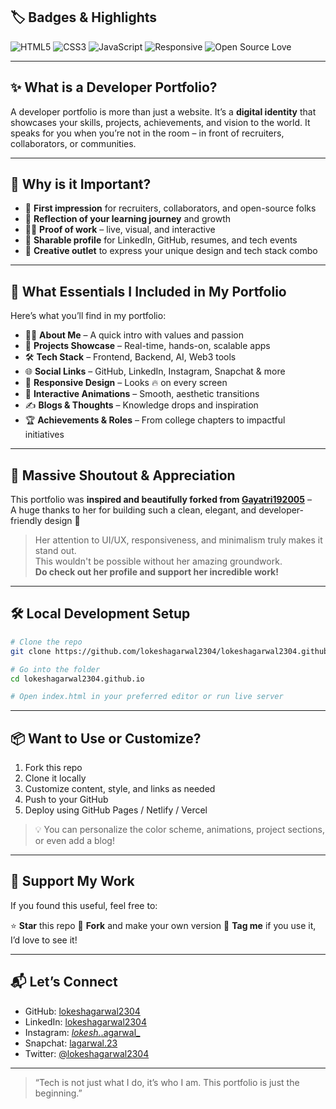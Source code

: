 
## 🏷️ Badges & Highlights

![HTML5](https://img.shields.io/badge/HTML5-E34F26?style=for-the-badge&logo=html5&logoColor=white)
![CSS3](https://img.shields.io/badge/CSS3-1572B6?style=for-the-badge&logo=css3&logoColor=white)
![JavaScript](https://img.shields.io/badge/JavaScript-black?style=for-the-badge&logo=javascript)
![Responsive](https://img.shields.io/badge/Responsive-Design-9cf?style=for-the-badge)
![Open Source Love](https://img.shields.io/badge/Open--Source-❤️-blueviolet?style=for-the-badge)

---

## ✨ What is a Developer Portfolio?

A developer portfolio is more than just a website. It’s a **digital identity** that showcases your skills, projects, achievements, and vision to the world. It speaks for you when you’re not in the room – in front of recruiters, collaborators, or communities.

---

## 🚀 Why is it Important?

- 📌 **First impression** for recruiters, collaborators, and open-source folks  
- 🧠 **Reflection of your learning journey** and growth  
- 🧑‍💻 **Proof of work** – live, visual, and interactive  
- 🔄 **Sharable profile** for LinkedIn, GitHub, resumes, and tech events  
- 🎨 **Creative outlet** to express your unique design and tech stack combo

---

## 🧩 What Essentials I Included in My Portfolio

Here’s what you’ll find in my portfolio:

- 👨‍💻 **About Me** – A quick intro with values and passion
- 💼 **Projects Showcase** – Real-time, hands-on, scalable apps
- 🛠️ **Tech Stack** – Frontend, Backend, AI, Web3 tools
- 🌐 **Social Links** – GitHub, LinkedIn, Instagram, Snapchat & more
- 📱 **Responsive Design** – Looks 🔥 on every screen
- 🎨 **Interactive Animations** – Smooth, aesthetic transitions
- ✍️ **Blogs & Thoughts** – Knowledge drops and inspiration
- 🏆 **Achievements & Roles** – From college chapters to impactful initiatives

---

## 🙏 Massive Shoutout & Appreciation

This portfolio was **inspired and beautifully forked from [Gayatri192005](https://github.com/gayatri192005)** –  
A huge thanks to her for building such a clean, elegant, and developer-friendly design 💖

> Her attention to UI/UX, responsiveness, and minimalism truly makes it stand out.  
> This wouldn't be possible without her amazing groundwork.  
> **Do check out her profile and support her incredible work!**

---

## 🛠️ Local Development Setup

```bash
# Clone the repo
git clone https://github.com/lokeshagarwal2304/lokeshagarwal2304.github.io.git

# Go into the folder
cd lokeshagarwal2304.github.io

# Open index.html in your preferred editor or run live server
````

---

## 📦 Want to Use or Customize?

1. Fork this repo
2. Clone it locally
3. Customize content, style, and links as needed
4. Push to your GitHub
5. Deploy using GitHub Pages / Netlify / Vercel

> 💡 You can personalize the color scheme, animations, project sections, or even add a blog!

---

## 🤍 Support My Work

If you found this useful, feel free to:

⭐️ **Star** this repo
🍴 **Fork** and make your own version
📣 **Tag me** if you use it, I’d love to see it!

---

## 📬 Let’s Connect

* GitHub: [lokeshagarwal2304](https://github.com/lokeshagarwal2304)
* LinkedIn: [lokeshagarwal2304](https://linkedin.com/in/lokeshagarwal2304)
* Instagram: [*lokesh.*.agarwal\_](https://instagram.com/_lokesh._.agarwal_)
* Snapchat: [lagarwal.23](https://www.snapchat.com/add/lagarwal.23)
* Twitter: [@lokeshagarwal2304](https://twitter.com/lokeshagarwal2304)

---

> “Tech is not just what I do, it’s who I am. This portfolio is just the beginning.”

```
